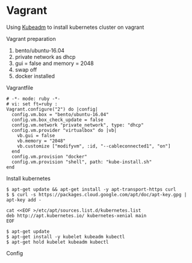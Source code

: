 # Vagrant

Using [Kubeadm](https://kubernetes.io/docs/setup/independent/install-kubeadm/) to install kubernetes cluster on vagrant

Vagrant preparation

1. bento/ubuntu-16.04
2. private network as dhcp
3. gui = false and memory = 2048
4. swap off
5. docker installed

Vagrantfile

```
# -*- mode: ruby -*-
# vi: set ft=ruby :
Vagrant.configure("2") do |config|
  config.vm.box = "bento/ubuntu-16.04"
  config.vm.box_check_update = false
  config.vm.network "private_network", type: "dhcp"
  config.vm.provider "virtualbox" do |vb|
    vb.gui = false
    vb.memory = "2048"
    vb.customize ["modifyvm", :id, "--cableconnected1", "on"]
  end
  config.vm.provision "docker"
  config.vm.provision "shell", path: "kube-install.sh"
end

```

Install kubernetes

```
$ apt-get update && apt-get install -y apt-transport-https curl
$ $ curl -s https://packages.cloud.google.com/apt/doc/apt-key.gpg | apt-key add -
```
```
cat <<EOF >/etc/apt/sources.list.d/kubernetes.list
deb http://apt.kubernetes.io/ kubernetes-xenial main
EOF
```
```
$ apt-get update
$ apt-get install -y kubelet kubeadm kubectl
$ apt-get hold kubelet kubeadm kubectl
```

Config 